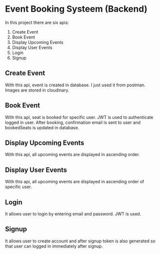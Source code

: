 # Event Booking Systeem (Backend)

In this project there are six apis:

1. Create Event 
2. Book Event 
3. Display Upcoming Events
4. Display User Events
5. Login 
6. Signup

## Create Event
With this api, event is created in database. I just used it from postman. Images are stored in cloudinary.

## Book Event
With this api, seat is booked for specific user. JWT is used to authenticate logged in user. After booking, confirmation email is sent to user and bookedSeats is updated in database.

## Display Upcoming Events
With this api, all upcoming events are displayed in ascending order.

## Display User Events
With this api, all upcoming events are displayed in ascending order of specific user.

## Login 
It allows user to login by entering email and password. JWT is used.

## Signup
It allows user to create account and after signup token is also generated so that user can logged in immediately after signup.